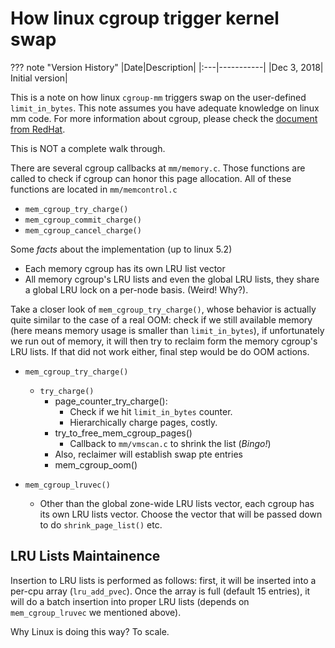 # How linux cgroup trigger kernel swap

??? note "Version History"
	|Date|Description|
	|:---|-----------|
	|Dec 3, 2018| Initial version|

This is a note on how linux `cgroup-mm` triggers swap on the user-defined `limit_in_bytes`.
This note assumes you have adequate knowledge on linux mm code.
For more information about cgroup, please check the [document from RedHat](https://access.redhat.com/documentation/en-us/red_hat_enterprise_linux/6/html/resource_management_guide/ch01).

This is NOT a complete walk through.

There are several cgroup callbacks at `mm/memory.c`. Those functions are called to check if cgroup can honor this page allocation.
All of these functions are located in `mm/memcontrol.c`

- `mem_cgroup_try_charge()`
- `mem_cgroup_commit_charge()`
- `mem_cgroup_cancel_charge()`

Some *facts* about the implementation (up to linux 5.2)

- Each memory cgroup has its own LRU list vector
- All memory cgroup's LRU lists and even the global LRU lists, they share a global LRU lock on a per-node basis. (Weird! Why?).

Take a closer look of `mem_cgroup_try_charge()`, whose behavior is actually
quite similar to the case of a real OOM: check if we still available
memory (here means memory usage is smaller than `limit_in_bytes`),
if unfortunately we run out of memory, it will then try to reclaim
form the memory cgroup's LRU lists. If that did not work either,
final step would be do OOM actions.

- `mem_cgroup_try_charge()`
    - `try_charge()`
        - page_counter_try_charge():
            - Check if we hit `limit_in_bytes` counter.
            - Hierarchically charge pages, costly.
        - try_to_free_mem_cgroup_pages()
            - Callback to `mm/vmscan.c` to shrink the list (*Bingo!*)
	    - Also, reclaimer will establish swap pte entries
        - mem_cgroup_oom()

- `mem_cgroup_lruvec()`
	- Other than the global zone-wide LRU lists vector, each cgroup has its own LRU lists vector.
	Choose the vector that will be passed down to do `shrink_page_list()` etc.

## LRU Lists Maintainence

Insertion to LRU lists is performed as follows: first, it will be inserted into a
per-cpu array (`lru_add_pvec`). Once the array is full (default 15 entries),
it will do a batch insertion into proper LRU lists (depends on `mem_cgroup_lruvec` we mentioned above).

Why Linux is doing this way? To scale.
